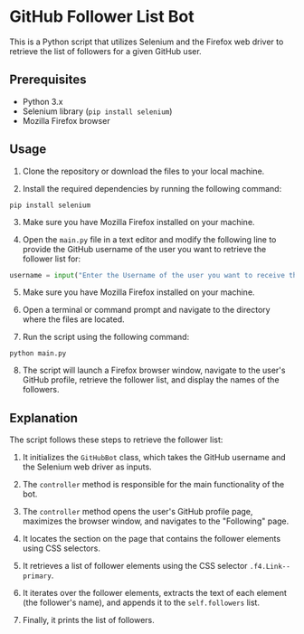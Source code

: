 # GitHub Follower List Bot

This is a Python script that utilizes Selenium and the Firefox web driver to retrieve the list of followers for a given GitHub user.

## Prerequisites

- Python 3.x
- Selenium library (`pip install selenium`)
- Mozilla Firefox browser

## Usage

1. Clone the repository or download the files to your local machine.

2. Install the required dependencies by running the following command:
```
pip install selenium
```

3. Make sure you have Mozilla Firefox installed on your machine.

4. Open the `main.py` file in a text editor and modify the following line to provide the GitHub username of the user you want to retrieve the follower list for:
```python
username = input("Enter the Username of the user you want to receive the tracking list: ")
````

5. Make sure you have Mozilla Firefox installed on your machine.

6. Open a terminal or command prompt and navigate to the directory where the files are located.

7. Run the script using the following command:

```
python main.py
```
8. The script will launch a Firefox browser window, navigate to the user's GitHub profile, retrieve the follower list, and display the names of the followers.

## Explanation

The script follows these steps to retrieve the follower list:

1. It initializes the `GitHubBot` class, which takes the GitHub username and the Selenium web driver as inputs.

2. The `controller` method is responsible for the main functionality of the bot.

3. The `controller` method opens the user's GitHub profile page, maximizes the browser window, and navigates to the "Following" page.

4. It locates the section on the page that contains the follower elements using CSS selectors.

5. It retrieves a list of follower elements using the CSS selector `.f4.Link--primary`.

6. It iterates over the follower elements, extracts the text of each element (the follower's name), and appends it to the `self.followers` list.

7. Finally, it prints the list of followers.
